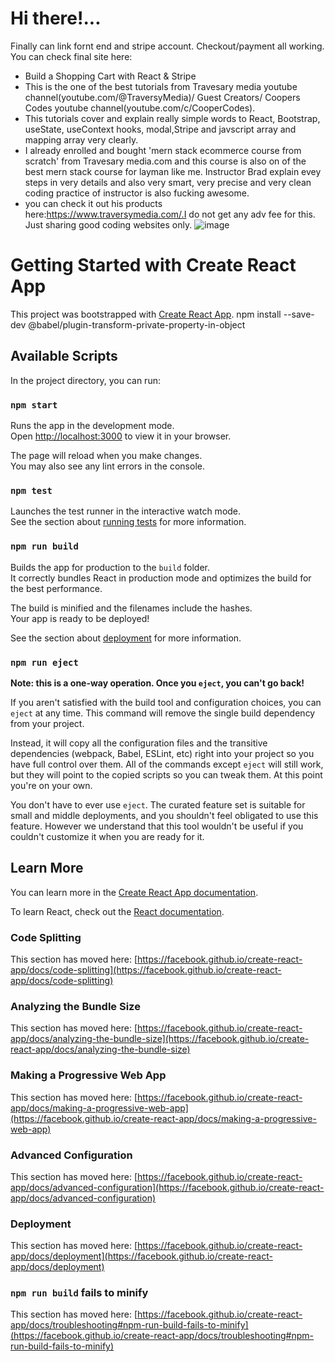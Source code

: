 # Hi there!...
   Finally can link fornt end and stripe account. Checkout/payment all working. You can check final site here: 
-  Build a Shopping Cart with React & Stripe  
-  This is the one of the best tutorials from Travesary media youtube channel(youtube.com/@TraversyMedia)/ Guest Creators/ 
    Coopers Codes youtube channel(youtube.com/c/CooperCodes).
-  This tutorials cover and explain really simple words to React, Bootstrap, useState, useContext hooks, modal,Stripe and javscript array and
   mapping array very clearly. 
-  I already enrolled and bought 'mern stack ecommerce course from scratch' from Travesary media.com and this course is also on of the best mern stack course 
   for layman like me. Instructor Brad explain evey steps in very details and also very smart, very precise and very clean coding practice of instructor is 
   also fucking awesome.
-  you can check it out his products here:https://www.traversymedia.com/.I do not get any adv fee for this. Just sharing good coding websites only.
![image](https://github.com/Thein-Naing/estore-stripe/assets/117463446/042956dc-6f62-4531-af5c-bf6bf8a53589)




# Getting Started with Create React App

This project was bootstrapped with [Create React App](https://github.com/facebook/create-react-app).
npm install --save-dev @babel/plugin-transform-private-property-in-object

## Available Scripts

In the project directory, you can run:

### `npm start`

Runs the app in the development mode.\
Open [http://localhost:3000](http://localhost:3000) to view it in your browser.

The page will reload when you make changes.\
You may also see any lint errors in the console.

### `npm test`

Launches the test runner in the interactive watch mode.\
See the section about [running tests](https://facebook.github.io/create-react-app/docs/running-tests) for more information.

### `npm run build`

Builds the app for production to the `build` folder.\
It correctly bundles React in production mode and optimizes the build for the best performance.

The build is minified and the filenames include the hashes.\
Your app is ready to be deployed!

See the section about [deployment](https://facebook.github.io/create-react-app/docs/deployment) for more information.

### `npm run eject`

**Note: this is a one-way operation. Once you `eject`, you can't go back!**

If you aren't satisfied with the build tool and configuration choices, you can `eject` at any time. This command will remove the single build dependency from your project.

Instead, it will copy all the configuration files and the transitive dependencies (webpack, Babel, ESLint, etc) right into your project so you have full control over them. All of the commands except `eject` will still work, but they will point to the copied scripts so you can tweak them. At this point you're on your own.

You don't have to ever use `eject`. The curated feature set is suitable for small and middle deployments, and you shouldn't feel obligated to use this feature. However we understand that this tool wouldn't be useful if you couldn't customize it when you are ready for it.

## Learn More

You can learn more in the [Create React App documentation](https://facebook.github.io/create-react-app/docs/getting-started).

To learn React, check out the [React documentation](https://reactjs.org/).

### Code Splitting

This section has moved here: [https://facebook.github.io/create-react-app/docs/code-splitting](https://facebook.github.io/create-react-app/docs/code-splitting)

### Analyzing the Bundle Size

This section has moved here: [https://facebook.github.io/create-react-app/docs/analyzing-the-bundle-size](https://facebook.github.io/create-react-app/docs/analyzing-the-bundle-size)

### Making a Progressive Web App

This section has moved here: [https://facebook.github.io/create-react-app/docs/making-a-progressive-web-app](https://facebook.github.io/create-react-app/docs/making-a-progressive-web-app)

### Advanced Configuration

This section has moved here: [https://facebook.github.io/create-react-app/docs/advanced-configuration](https://facebook.github.io/create-react-app/docs/advanced-configuration)

### Deployment

This section has moved here: [https://facebook.github.io/create-react-app/docs/deployment](https://facebook.github.io/create-react-app/docs/deployment)

### `npm run build` fails to minify

This section has moved here: [https://facebook.github.io/create-react-app/docs/troubleshooting#npm-run-build-fails-to-minify](https://facebook.github.io/create-react-app/docs/troubleshooting#npm-run-build-fails-to-minify)
